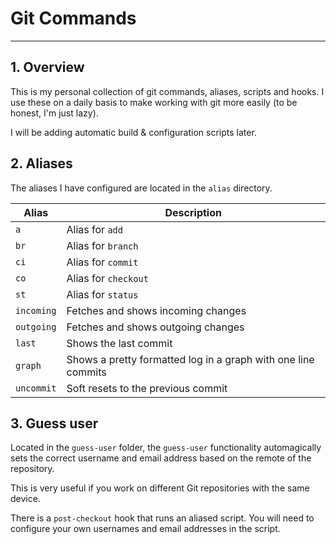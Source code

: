 # Git Commands
---

## 1. Overview
This is my personal collection of git commands, aliases, scripts and hooks. I use these on a daily basis to make working with git more easily (to be honest, I'm just lazy). 

I will be adding automatic build & configuration scripts later.

## 2. Aliases

The aliases I have configured are located in the `alias` directory.

| Alias | Description
|-----|--------
| `a` | Alias for `add` 
| `br` | Alias for `branch`
| `ci` | Alias for `commit`
| `co` | Alias for `checkout`
| `st` | Alias for `status`
| `incoming` | Fetches and shows incoming changes
| `outgoing` | Fetches and shows outgoing changes
| `last` | Shows the last commit
| `graph` | Shows a pretty formatted log in a graph with one line commits
| `uncommit` | Soft resets to the previous commit

## 3. Guess user

Located in the `guess-user` folder, the `guess-user` functionality automagically 
sets the correct username and email address based on the remote of the repository.

This is very useful if you work on different Git repositories with the same device.

There is a `post-checkout` hook that runs an aliased script. You will need to configure
your own usernames and email addresses in the script.




